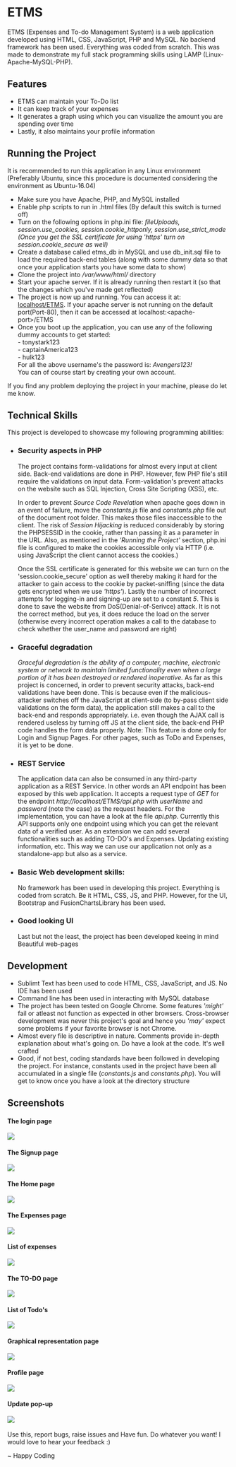# ETMS
ETMS (Expenses and To-do Management System) is a web application developed using HTML, CSS, JavaScript, PHP and MySQL. No backend framework has been used. Everything was coded from scratch. This was made to demonstrate my full stack programming skills using LAMP (Linux-Apache-MySQL-PHP).

<h2>Features</h2>
<ul>
  <li>ETMS can maintain your To-Do list</li>
  <li>It can keep track of your expenses</li>
  <li>It generates a graph using which you can visualize the amount you are spending over time</li>
  <li>Lastly, it also maintains your profile information</li>
</ul>

<h2>Running the Project</h2>
It is recommended to run this application in any Linux environment (Preferably Ubuntu, since this procedure is documented considering the environment as Ubuntu-16.04)
<ul>
  <li>Make sure you have Apache, PHP, and MySQL installed</li>
  <li>Enable php scripts to run in .html files (By default this switch is turned off)</li>
  <li>Turn on the following options in php.ini file: <i>fileUploads, session.use_cookies, session.cookie_httponly, session.use_strict_mode (Once you get the SSL certificate for using 'https' turn on session.cookie_secure as well)</i></li>
  <li>Create a database called etms_db in MySQL and use db_init.sql file to load the required back-end tables (along with some dummy data so that once your application starts you have some data to show)</li>
  <li>Clone the project into <i>/var/www/html/</i> directory</li>
  <li>Start your apache server. If it is already running then restart it (so that the changes which you've made get reflected)</li>
  <li>The project is now up and running. You can access it at: <a href="http://www.localhost/ETMS">localhost/ETMS</a>. If your apache server is not running on the default port(Port-80), then it can be accessed at localhost:&lt;apache-port&gt;/ETMS</li>
  <li>Once you boot up the application, you can use any of the following dummy accounts to get started:<br/>
  - tonystark123<br/>
  - captainAmerica123<br/>
  - hulk123<br/>
  For all the above username's the password is: <i>Avengers123!</i><br/>
  You can of course start by creating your own account.</li>
</ul>
If you find any problem deploying the project in your machine, please do let me know.

<h2>Technical Skills</h2>
This project is developed to showcase my following programming abilities:
<ul>
  <li><h3>Security aspects in PHP</h3><p>The project contains form-validations for almost every input at client side. Back-end validations are done in PHP. However, few PHP file's still require the validations on input data. Form-validation's prevent attacks on the website such as SQL Injection, Cross Site Scripting (XSS), etc.</p><p>In order to prevent <i>Source Code Revelation</i> when apache goes down in an event of failure, move the <i>constants.js</i> file and <i>constants.php</i> file out of the document root folder. This makes those files inaccessible to the client. The risk of <i>Session Hijacking</i> is reduced considerably by storing the PHPSESSID in the cookie, rather than passing it as a parameter in the URL. Also, as mentioned in the <i>'Running the Project'</i> section, php.ini file is configured to make the cookies accessible only via HTTP (i.e. using JavaScript the client cannot access the cookies.)</p><p>Once the SSL certificate is generated for this website we can turn on the 'session.cookie_secure' option as well thereby making it hard for the attacker to gain access to the cookie by packet-sniffing (since the data gets encrypted when we use <i>'https'</i>). Lastly the number of incorrect attempts for logging-in and signing-up are set to a constant <i>5</i>. This is done to save the website from DoS(Denial-of-Serivce) attack. It is not the correct method, but yes, it does reduce the load on the server (otherwise every incorrect operation makes a call to the database to check whether the user_name and password are right)</p></li>
  <li><h3>Graceful degradation</h3><p><i>Graceful degradation is the ability of a computer, machine, electronic system or network to maintain limited functionality even when a large portion of it has been destroyed or rendered inoperative.</i> As far as this project is concerned, in order to prevent security attacks, back-end validations have been done. This is because even if the malicious-attacker switches off the JavaScript at client-side (to by-pass client side validations on the form data), the application still makes a call to the back-end and responds appropriately. i.e. even though the AJAX call is rendered useless by turning off JS at the client side, the back-end PHP code handles the form data properly. Note: This feature is done only for Login and Signup Pages. For other pages, such as ToDo and Expenses, it is yet to be done. </p></li><li><h3>REST Service</h3><p>The application data can also be consumed in any third-party application as a REST Service. In other words an API endpoint has been exposed by this web application. It accepts a request type of <i>GET</i> for the endpoint <i>http://localhost/ETMS/api.php</i> with <i>userName</i> and <i>password</i> (note the case) as the request headers. For the implementation, you can have a look at the file <i>api.php</i>. Currently this API supports only one endpoint using which you can get the relevant data of a verified user. As an extension we can add several functionalities such as adding TO-DO's and Expenses. Updating existing information, etc. This way we can use our application not only as a standalone-app but also as a service.</p></li>
  <li><h3>Basic Web development skills:</h3><p>No framework has been used in developing this project. Everything is coded from scratch. Be it HTML, CSS, JS, and PHP. However, for the UI, Bootstrap and FusionChartsLibrary has been used.</p></li>
  <li><h3>Good looking UI</h3><p>Last but not the least, the project has been developed keeing in mind Beautiful web-pages</p></li>
</ul>

<h2>Development</h2>
<ul>
  <li>Sublimt Text has been used to code HTML, CSS, JavaScript, and JS. No IDE has been used</li>
  <li>Command line has been used in interacting with MySQL database</li>
  <li>The project has been tested on Google Chrome. Some features <i>'might'</i> fail or atleast not function as expected in other browsers. Cross-browser development was never this project's goal and hence you <i>'may'</i> expect some problems if your favorite browser is not Chrome.</li>
  <li>Almost every file is descriptive in nature. Comments provide in-depth explanation about what's going on. Do have a look at the code. It's well crafted</li>
  <li>Good, if not best, coding standards have been followed in developing the project. For instance, constants used in the project have been all accumulated in a single file (<i>constants.js</i> and <i>constants.php</i>). You will get to know once you have a look at the directory structure</li>
</ul>

<h2>Screenshots</h2>

<h4>The login page</h4>
<img src="screenshots/login_page.png" />

<h4>The Signup page</h4>
<img src="screenshots/sign_up.png" />

<h4>The Home page</h4>
<img src="screenshots/home_page.png" />

<h4>The Expenses page</h4>
<img src="screenshots/expense_page.png" />

<h4>List of expenses</h4>
<img src="screenshots/home_page2.png" />

<h4>The TO-DO page</h4>
<img src="screenshots/todo_page.png" />

<h4>List of Todo's</h4>
<img src="screenshots/todo_page2.png" />

<h4>Graphical representation page</h4>
<img src="screenshots/graph_page.png" />

<h4>Profile page</h4>
<img src="screenshots/profile_page.png" />

<h4>Update pop-up</h4>
<img src="screenshots/update_popup.png" />
<br/><br/>
Use this, report bugs, raise issues and Have fun. Do whatever you want! I would love to hear your feedback :)

~ Happy Coding

